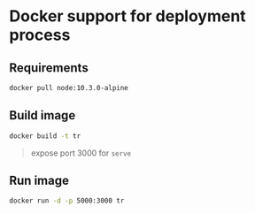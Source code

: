 # Docker support for deployment process

## Requirements

```sh
docker pull node:10.3.0-alpine
```

## Build image

```sh
docker build -t tr
```

> expose port 3000 for `serve`

## Run image

```sh
docker run -d -p 5000:3000 tr
```